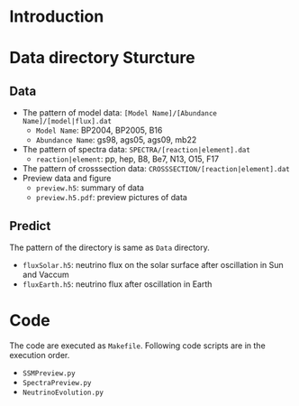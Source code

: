 # Introduction

# Data directory Sturcture
## Data
+ The pattern of model data: `[Model Name]/[Abundance Name]/[model|flux].dat`
  + `Model Name`: BP2004, BP2005, B16
  + `Abundance Name`: gs98, ags05, ags09, mb22
+ The pattern of spectra data: `SPECTRA/[reaction|element].dat`
  + `reaction|element`: pp, hep, B8, Be7, N13, O15, F17
+ The pattern of crosssection data: `CROSSSECTION/[reaction|element].dat`
+ Preview data and figure
  + `preview.h5`: summary of data
  + `preview.h5.pdf`: preview pictures of data
## Predict
The pattern of the directory is same as `Data` directory.
+ `fluxSolar.h5`: neutrino flux on the solar surface after oscillation in Sun and Vaccum
+ `fluxEarth.h5`: neutrino flux after oscillation in Earth

# Code
The code are executed as `Makefile`. Following code scripts are in the execution order.
+ `SSMPreview.py`
+ `SpectraPreview.py`
+ `NeutrinoEvolution.py`
